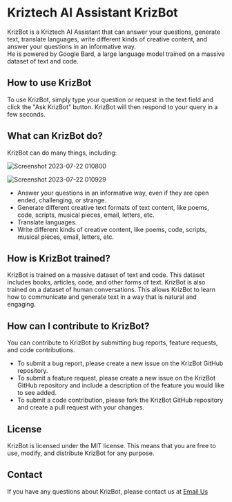 <!DOCTYPE html>
<html>
<head>
  <title>Kriztech AI Assistant KrizBot</title>
</head>
<body>

<h1>Kriztech AI Assistant KrizBot</h1>

<p>KrizBot is a Kriztech AI Assistant that can answer your questions, generate text, translate languages, 
  write different kinds of creative content, and answer your questions in an informative way. <br>
  He is powered by Google Bard, a large language model trained on a massive dataset of text and code.</p>

<h2>How to use KrizBot</h2>

<p>To use KrizBot, simply type your question or request in the text field  and click the "Ask KrizBot" button. KrizBot will then respond to your query in a few seconds.</p>


<h2>What can KrizBot do?</h2>

<p>KrizBot can do many things, including:</p>

![Screenshot 2023-07-22 010800](https://github.com/kraza1932000/KrizBot/assets/30174244/569b18c6-f0a8-4166-8150-283b6d549931)

![Screenshot 2023-07-22 010929](https://github.com/kraza1932000/KrizBot/assets/30174244/094ad4a4-5078-40f9-a69f-7582ab784294)


<ul>
  <li>Answer your questions in an informative way, even if they are open ended, challenging, or strange.</li>
  <li>Generate different creative text formats of text content, like poems, code, scripts, musical pieces, email, letters, etc.</li>
  <li>Translate languages.</li>
  <li>Write different kinds of creative content, like poems, code, scripts, musical pieces, email, letters, etc.</li>
</ul>

<h2>How is KrizBot trained?</h2>

<p>KrizBot is trained on a massive dataset of text and code. This dataset includes books, articles, code, and other forms of text. KrizBot is also trained on a dataset of human conversations. This allows KrizBot to learn how to communicate and generate text in a way that is natural and engaging.</p>

<h2>How can I contribute to KrizBot?</h2>

<p>You can contribute to KrizBot by submitting bug reports, feature requests, and code contributions.</p>

<ul>
  <li>To submit a bug report, please create a new issue on the KrizBot GitHub repository.</li>
  <li>To submit a feature request, please create a new issue on the KrizBot GitHub repository and include a description of the feature you would like to see added.</li>
  <li>To submit a code contribution, please fork the KrizBot GitHub repository and create a pull request with your changes.</li>
</ul>

<h2>License</h2>

<p>KrizBot is licensed under the MIT license. This means that you are free to use, modify, and distribute KrizBot for any purpose.</p>

<h2>Contact</h2>

<p>If you have any questions about KrizBot, please contact us at <a href="mailto:kraza1932000@gmail.com">Email Us</a></p>



</body>
</html>
